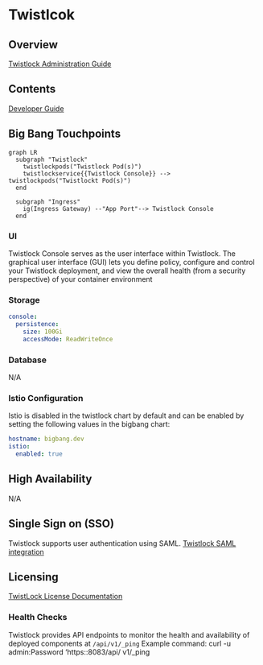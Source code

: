 # Twistlcok 

## Overview

[Twistlock Administration Guide](https://docs.paloaltonetworks.com/prisma/prisma-cloud/20-04/prisma-cloud-compute-edition-admin/welcome/getting_started.html)

## Contents

[Developer Guide](docs/developer-guide.md)

## Big Bang Touchpoints

```mermaid
graph LR
  subgraph "Twistlock"
    twistlockpods("Twistlock Pod(s)")
    twistlockservice{{Twistlock Console}} --> twistlockpods("Twistlockt Pod(s)")
  end      

  subgraph "Ingress"
    ig(Ingress Gateway) --"App Port"--> Twistlock Console
  end

```

### UI

Twistlock Console serves as the user interface within Twistlock. The graphical
user interface (GUI) lets you define policy, configure and control your Twistlock deployment, and view the overall health (from a security perspective) of your container environment


### Storage
```yaml
console:
  persistence:
    size: 100Gi
    accessMode: ReadWriteOnce
```

### Database
N/A

### Istio Configuration

Istio is disabled in the twistlock chart by default and can be enabled by setting the following values in the bigbang chart:

```yaml
hostname: bigbang.dev
istio:
  enabled: true
```

## High Availability
N/A

## Single Sign on (SSO)

Twistlock supports user authentication using SAML.   [Twistlock SAML integration](https://docs.paloaltonetworks.com/prisma/prisma-cloud/19-11/prisma-cloud-compute-edition-admin/access_control/integrate_saml)

## Licensing

[TwistLock  License Documentation](https://docs.paloaltonetworks.com/prisma/prisma-cloud/20-04/prisma-cloud-compute-edition-admin/welcome/licensing.html)

### Health Checks

Twistlock provides API endpoints to monitor the health and availability of deployed components  at `/api/v1/_ping` 
Example command: curl -u admin:Password ‘https:<console-ip>:8083/api/ v1/_ping
